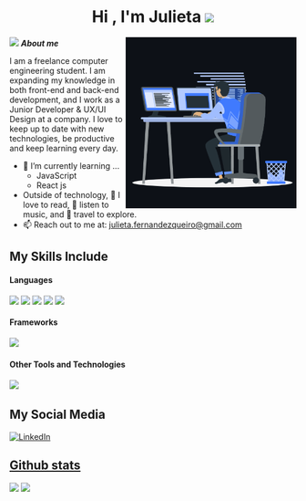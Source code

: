 <h1 align="center">Hi , I'm Julieta <img src="https://media.giphy.com/media/hvRJCLFzcasrR4ia7z/giphy.gif" width="35"></h1>

<img align="right" width=300px alt="Unicorn" src="https://raw.githubusercontent.com/SubhadeepZilong/SubhadeepZilong/main/icons/animation_500_kxa883sd.gif" alt="SubhadeepZilong" />

<img src="https://media.giphy.com/media/ObNTw8Uzwy6KQ/giphy.gif" width="30px">&nbsp;***About me***

I am a freelance computer engineering student. I am expanding my knowledge in both front-end and back-end development, and I work as a Junior Developer & UX/UI Design at a company. I love to keep up to date with new technologies, be productive and keep learning every day. 

- 🌱 I’m currently learning ...
  - JavaScript
  - React js
- Outside of technology, 📖 I love to read, 🎵 listen to music, and 🌴 travel to explore.
- 📫 Reach out to me at: <a href="julieta.fernandezqueiro@gmail.com">julieta.fernandezqueiro@gmail.com</a>

<h2> My Skills Include </h2>

<h4> Languages </h4>
<span> 
  <img src="https://img.shields.io/badge/HTML5-E34F26?style=for-the-badge&logo=html5&logoColor=white">
  <img src="https://img.shields.io/badge/CSS3-1572B6?style=for-the-badge&logo=css3&logoColor=white">
  <img src="https://img.shields.io/badge/JavaScript-F7DF1E?style=for-the-badge&logo=javascript&logoColor=black">
  <img src="https://img.shields.io/badge/PHP-777BB4?style=for-the-badge&logo=php&logoColor=white">
  <img src="https://img.shields.io/badge/python-3670A0?style=for-the-badge&logo=python&logoColor=ffdd54">
</span>

<h4> Frameworks </h4>
<span>
  <img src="https://img.shields.io/badge/Bootstrap-563D7C?style=for-the-badge&logo=bootstrap&logoColor=white">
</span>

<h4> Other Tools and Technologies </h4>
<span>
  <img src="https://img.shields.io/badge/Git-F05032?style=for-the-badge&logo=git&logoColor=white">

</span>

<h2> My Social Media </h2>

<span> 
  <a href="https://www.linkedin.com/in/julieta-fernandez-queiro/">
    <img src="https://img.shields.io/badge/linkedin-%230077B5.svg?style=for-the-badge&logo=linkedin&logoColor=white" alt="LinkedIn">
    
</span>

<h2> Github stats </h2>

[![](https://github-readme-stats.vercel.app/api?username=julietafq&show_icons=true&theme=tokyonight&hide_border=true&locale=en)](https://github.com/Julietafq)
[![](https://github-readme-streak-stats.herokuapp.com/?user=julietafq&theme=material-palenight)](https://github.com/Julietafq)
</div>
